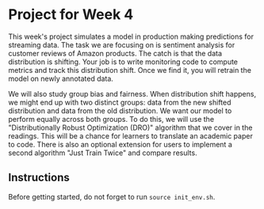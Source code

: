 # Project for Week 4

This week's project simulates a model in production making predictions for streaming data. The task we are focusing on is sentiment analysis for customer reviews of Amazon products. The catch is that the data distribution is shifting. Your job is to write monitoring code to compute metrics and track this distribution shift. Once we find it, you will retrain the model on newly annotated data. 

We will also study group bias and fairness. When distribution shift happens, we might end up with two distinct groups: data from the new shifted distribution and data from the old distribution. We want our model to perform equally across both groups. To do this, we will use the "Distributionally Robust Optimization (DRO)" algorithm that we cover in the readings. This will be a chance for learners to translate an academic paper to code. There is also an optional extension for users to implement a second algorithm "Just Train Twice" and compare results.

## Instructions

Before getting started, do not forget to run `source init_env.sh`.
